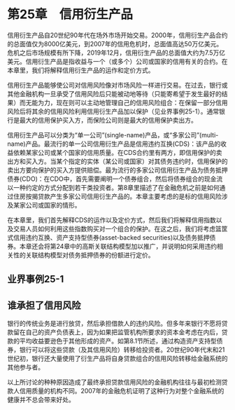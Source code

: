 # 第25章　信用衍生产品

信用衍生产品自20世纪90年代在场外市场开始交易。2000年，信用衍生产品合约的总面值仅为8000亿美元，到2007年的信用危机时，总面值高达50万亿美元。危机之后市场规模有所下降，2019年12月，信用衍生产品的总面值大约为7.5万亿美元。信用衍生产品是指收益与一个（或多个）公司或国家的信用有关的合约。在本章里，我们将解释信用衍生产品的运作和定价方式。


信用衍生产品能够使公司对信用风险像对市场风险一样进行交易。在过去，银行或其他金融机构一旦承受了信用风险后只能被动地等待（只能寄希望于发生最好的结果）而无能为力，现在则可以主动地管理自己的信用风险组合：在保留一部分信用风险后将其余的信用风险利用信用衍生产品加以保护（见业界事例25-1）。通常银行是最大的信用保护买入方，而保险公司则是最大的信用保护卖出方。


信用衍生产品可以分类为“单一公司”(single-name)产品，或“多家公司”(multi-name)产品。最流行的单一公司信用衍生产品是信用违约互换(CDS)：该产品的收益依赖某家公司或某个国家的信用质量。在CDS合约里有两方，即信用保护的卖出方和买入方。当某个指定的实体（某公司或国家）对其债务违约时，信用保护的卖出方要向保护的买入方提供赔偿。最为流行的多家公司信用衍生产品为债务抵押债券(CDO)：在CDO中，首先需要阐明一个债券组合，然后将债券组合的现金流以一种约定的方式分配到若干类投资者。第8章里描述了在金融危机之前是如何通过住房按揭贷款产生多家公司信用衍生产品的。本章主要考虑的是标的信用风险涉及某家公司或国家的情形。


在本章里，我们首先解释CDS的运作以及定价方式，然后我们将解释信用指数以及交易人员如何利用这些指数购买对一个组合的保护。在这之后，我们将考虑篮筐式信用违约互换、资产支持型债券(asset-backed securities)以及债务抵押债券。本章还会将第24章中的高斯关联结构模型加以推广，并说明如何采用违约相关性的关联结构模型对债务抵押债券的份额进行定价。


## 业界事例25-1


## 谁承担了信用风险


银行的传统业务是进行放贷，然后承担借款人的违约风险。但多年来银行不愿将贷款留在自己的资产负债表上，因为如果把监管机构所要求的资本金考虑在内后，贷款的平均收益要逊色于其他形成的资产。如第8.1节所述，通过构造资产支持型债券，银行可以将这些贷款（及其信用风险）转移给投资者。20世纪90年代末和21世纪初，银行还大量使用了衍生产品将自身贷款组合的信用风险转移给金融系统的其他参与者。


以上所讨论的种种原因造成了最终承担贷款信用风险的金融机构往往与最初检测贷款人信用质量的机构不同。2007年的金融危机证明了这种行为对整个金融系统的健康并不总会带来好处。